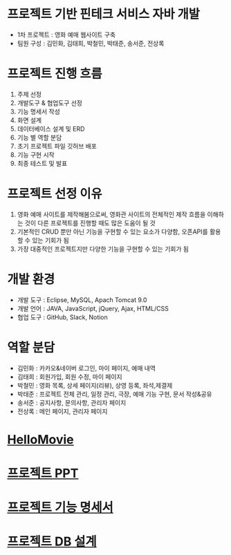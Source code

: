  # 프로젝트 기반 핀테크 서비스 자바 개발
 - 1차 프로젝트 : 영화 예매 웹사이트 구축
 - 팀원 구성 : 김민화, 김태희, 박철민, 박태준, 송서준, 전상록
 
 
 # 프로젝트 진행 흐름
 1. 주제 선정
 2. 개발도구 & 협업도구 선정
 3. 기능 명세서 작성
 4. 화면 설계
 5. 데이터베이스 설계 및 ERD
 6. 기능 별 역할 분담
 7. 초기 프로젝트 파일 깃허브 배포
 8. 기능 구현 시작
 9. 최종 테스트 및 발표
 
 # 프로젝트 선정 이유
 1. 영화 예매 사이트를 제작해봄으로써, 영화관 사이트의 전체적인 제작 흐름을 이해하는 것이 다른 프로젝트를 진행할 때도 많은 도움이 될 것
 2. 기본적인 CRUD 뿐만 아닌 기능을 구현할 수 있는 요소가 다양함, 오픈API를 활용할 수 있는 기회가 됨
 3. 가장 대중적인 프로젝트지만 다양한 기능을 구현할 수 있는 기회가 됨
 
 # 개발 환경
 - 개발 도구 : Eclipse, MySQL, Apach Tomcat 9.0
 - 개발 언어 : JAVA, JavaScript, jQuery, Ajax, HTML/CSS
 - 협업 도구 : GitHub, Slack, Notion

 # 역할 분담
 - 김민화 : 카카오&네이버 로그인, 마이 페이지, 예매 내역
 - 김태희 : 회원가입, 회원 수정, 마이 페이지
 - 박철민 : 영화 목록, 상세 페이지(리뷰), 상영 등록, 좌석,제결제
 - 박태준 : 프로젝트 전체 관리, 일정 관리, 극장, 예매 기능 구현, 문서 작성&공유
 - 송서준 : 공지사항, 문의사항, 관리자 페이지
 - 전상록 : 메인 페이지, 관리자 페이지
 # [HelloMovie](http://itwillbs22.cafe24.com/HelloMovie/)

 # [프로젝트 PPT](https://www.canva.com/design/DAFf2COXJ4Y/vu6I3NxLMYNhK8xXByh7Cg/edit?utm_content=DAFf2COXJ4Y&utm_campaign=designshare&utm_medium=link2&utm_source=sharebutton "PPT")

 # [프로젝트 기능 명세서](https://docs.google.com/spreadsheets/d/1jkehWBea2wNlP5PnmjaSZoVt0Hzykj2Nf2eRX28868A/edit?usp=sharing "기능")
 
 # [프로젝트 DB 설계](https://www.notion.so/698bae102bdc451ea00b645461ae865b?v=1440eac4560f4c18a5c1a1b5c3d7ec03&pvs=4 "DB 설계")
